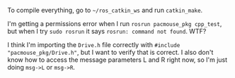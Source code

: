 To compile everything, go to `~/ros_catkin_ws` and run `catkin_make`.

I'm getting a permissions error when I run `rosrun pacmouse_pkg cpp_test`, but when I try `sudo rosrun` it says `rosrun: command not found`. WTF? 





I think I'm importing the `Drive.h` file correctly with `#include "pacmouse_pkg/Drive.h"`, but I want to verify that is correct. I also don't know how to access the message parameters L and R right now, so I'm just doing `msg->L` or `msg->R`.

